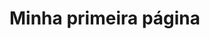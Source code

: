 <!DOCTYPE html>
<html lang = "pt-br">
    <head>
        <meta charset="utf-8">
        <title> Minha página</title>
    </head>
    <body>
        <h1>Minha primeira página</h1>
    </body>
